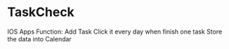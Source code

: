 # TaskCheck
IOS Apps
Function:
    Add Task
    Click it every day when finish one task
    Store the data into Calendar
